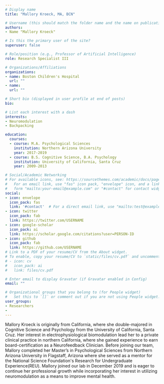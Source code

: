 ```yaml
---
# Display name
title: "Mallory Kroeck, MA, BCN"

# Username (this should match the folder name and the name on publications)
authors:
- Name "Mallory Kroeck"

# Is this the primary user of the site?
superuser: false

# Role/position (e.g., Professor of Artificial Intelligence)
role: Research Specialist III

# Organizations/Affiliations
organizations:
- name: Boston Children's Hospital 
  url: ""
- name: 
  url: ""

# Short bio (displayed in user profile at end of posts)
bio: 

# List each interest with a dash
interests:
- Neuromodulation
- Backpacking

education:
  courses:
  - course: M.A. Psychological Sciences
    institution: Northern Arizona University
    year: 2017-2019
  - course: B.S. Cognitive Science, B.A. Psychology
    institution: University of California, Santa Cruz
    year: 2009-2013

# Social/Academic Networking
# For available icons, see: https://sourcethemes.com/academic/docs/page-builder/#icons
#   For an email link, use "fas" icon pack, "envelope" icon, and a link in the
#   form "mailto:your-email@example.com" or "#contact" for contact widget.
social:
- icon: envelope
  icon_pack: fas
  link: '#contact'  # For a direct email link, use "mailto:test@example.org".
- icon: twitter
  icon_pack: fab
  link: https://twitter.com/USERNAME
- icon: google-scholar
  icon_pack: ai
  link: https://scholar.google.com/citations?user=PERSON-ID
- icon: github
  icon_pack: fab
  link: https://github.com/USERNAME
# Link to a PDF of your resume/CV from the About widget.
# To enable, copy your resume/CV to `static/files/cv.pdf` and uncomment the lines below.
# - icon: cv
#   icon_pack: ai
#   link: files/cv.pdf

# Enter email to display Gravatar (if Gravatar enabled in Config)
email: ""

# Organizational groups that you belong to (for People widget)
#   Set this to `[]` or comment out if you are not using People widget.
user_groups:
- Researchers
- 
---
```


Mallory Kroeck is originally from California, where she double-majored in Cognitive Science and Psychology from the University of California, Santa Cruz. Her interest in electrophysiological biomodulation lead her to a private clinical practice in northern California, where she gained experience to earn board-certification as a Neurofeedback Clinician. Before joining our team, Mallory completed her Master’s in Psychological Sciences from Northern Arizona University in Flagstaff, Arizona where she served as a mentor for the National Science Foundation's Research for Undergraduate Experience(REU). Mallory joined our lab in December 2019 and is eager to continue her professional growth while incorporating her interest in utilizing neuromodulation as a means to improve mental health.
